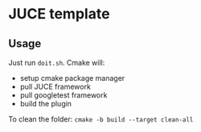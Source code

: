 # JUCE template

## Usage

Just run `doit.sh`. Cmake will:
 - setup cmake package manager
 - pull JUCE framework
 - pull googletest framework
 - build the plugin

 To clean the folder: `cmake -b build --target clean-all`
